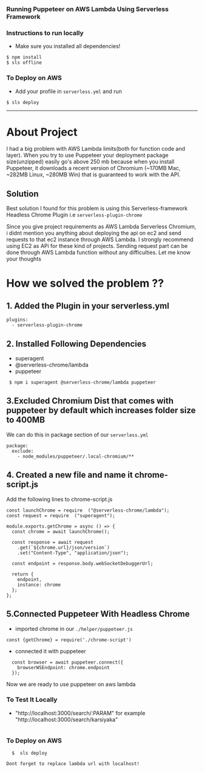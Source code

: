 <!--
title: 'Running Puppeteer on AWS Lambda'
description: 'Puppeteer app that search for given keyword and returns links and titles on google as json'
framework: v1
platform: AWS
language: nodeJS
authorName: 'Oguz B.'
-->

### Running Puppeteer on AWS Lambda Using Serverless Framework

### Instructions to run locally 

 - Make sure you installed all dependencies!
```
$ npm install 
$ sls offline 
```

### To Deploy on AWS 

- Add your profile in `serverless.yml` and run

```
$ sls deploy
```
___________
# About Project 
I had a big problem with AWS Lambda limits(both for function code and layer).
When you try to use Puppeteer your deployment package size(unzipped)  easily go's above 250 mb because when you install Puppeteer, it downloads a recent version of Chromium (~170MB Mac, ~282MB Linux, ~280MB Win) that is guaranteed to work with the API.

## Solution 

Best solution I found for this problem is using this Serverless-framework Headless Chrome Plugin i.e 
`serverless-plugin-chrome`

Since you give project requirements as AWS Lambda Serverless Chromium, i didnt mention you anything about deploying the api on ec2 and send requests to that ec2 instance through AWS Lambda. I strongly recommend using EC2 as APi for these kind of projects. Sending request part can be done through AWS Lambda function without any difficulties. Let me know your thoughts

# How we solved the problem ??

## 1. Added the Plugin in your serverless.yml

```
plugins:
  - serverless-plugin-chrome
```

## 2. Installed Following Dependencies 

- superagent 
- @serverless-chrome/lambda 
- puppeteer 

```
 $ npm i superagent @serverless-chrome/lambda puppeteer 
```

## 3.Excluded Chromium Dist that comes with puppeteer by default which increases folder size to 400MB

We can do this in package section of our `serverless.yml`

```
package:
  exclude:
    - node_modules/puppeteer/.local-chromium/**
```


## 4. Created a new file and name it chrome-script.js

Add the following lines to chrome-script.js

```
const launchChrome = require  ("@serverless-chrome/lambda");
const request = require  ("superagent");

module.exports.getChrome = async () => {
  const chrome = await launchChrome();

  const response = await request
    .get(`${chrome.url}/json/version`)
    .set("Content-Type", "application/json");

  const endpoint = response.body.webSocketDebuggerUrl;

  return {
    endpoint,
    instance: chrome
  };
};
```



## 5.Connected Puppeteer With Headless Chrome

- imported chrome in our `./helper/puppeteer.js`

```
const {getChrome} = require('./chrome-script')
```

- connected it with puppeteer 

```
  const browser = await puppeteer.connect({
    browserWSEndpoint: chrome.endpoint
  });
```

Now we are ready to use puppeteer on aws lambda 


### To Test It Locally 



- "http://localhost:3000/search/:PARAM" for example "http://localhost:3000/search/karsiyaka"

```

```



### To Deploy on AWS

```
  $  sls deploy
```



```
Dont forget to replace lambda url with localhost!
```




